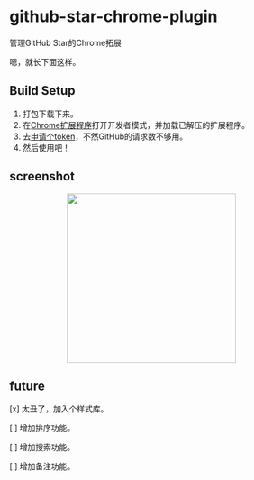 # github-star-chrome-plugin

管理GitHub Star的Chrome拓展

嗯，就长下面这样。

## Build Setup

1. 打包下载下来。
2. 在[Chrome扩展程序](chrome://extensions)打开开发者模式，并加载已解压的扩展程序。
3. 去[申请个token](https://github.com/settings/tokens)，不然GitHub的请求数不够用。
4. 然后使用吧！

## screenshot

<p align="center">
  <img src="https://user-images.githubusercontent.com/12730596/45739338-53c48500-bc25-11e8-9467-f718ccfbd38f.png" width="300px">
</p>

## future

[x] 太丑了，加入个样式库。

[ ] 增加排序功能。

[ ] 增加搜索功能。

[ ] 增加备注功能。
